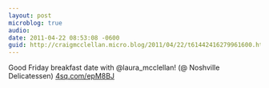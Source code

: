 ```yaml
---
layout: post
microblog: true
audio: 
date: 2011-04-22 08:53:08 -0600
guid: http://craigmcclellan.micro.blog/2011/04/22/t61442416279961600.html
---
```

Good Friday breakfast date with @laura_mcclellan! (@ Noshville Delicatessen) [4sq.com/epM8BJ](http://4sq.com/epM8BJ)
